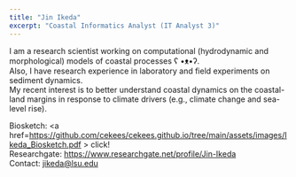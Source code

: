 ```yaml
---
title: "Jin Ikeda"
excerpt: "Coastal Informatics Analyst (IT Analyst 3)"
---
```


I am a research scientist working on computational (hydrodynamic and morphological) models of coastal processes ʕ •ᴥ•ʔ.\
Also, I have research experience in laboratory and field experiments on sediment dynamics.\
My recent interest is to better understand coastal dynamics on the coastal-land margins in response to climate drivers (e.g., climate change and sea-level rise).

Biosketch: <a href=https://github.com/cekees/cekees.github.io/tree/main/assets/images/Ikeda_Biosketch.pdf \> click! \
Researchgate: https://www.researchgate.net/profile/Jin-Ikeda \
Contact: jikeda@lsu.edu
